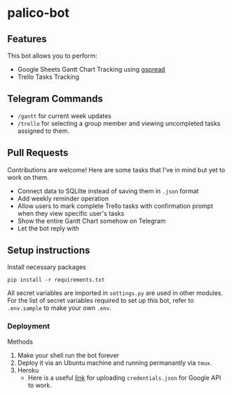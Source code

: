 # palico-bot

## Features

This bot allows you to perform:

- Google Sheets Gantt Chart Tracking using [gspread](https://github.com/burnash/gspread)
- Trello Tasks Tracking

## Telegram Commands

- `/gantt` for current week updates
- `/trello` for selecting a group member and viewing uncompleted tasks assigned to them.

## Pull Requests

Contributions are welcome! Here are some tasks that I've in mind but yet to work on them.

- Connect data to SQLlite instead of saving them in `.json` format
- Add weekly reminder operation
- Allow users to mark complete Trello tasks with confirmation prompt when they view specific user's tasks
- Show the entire Gantt Chart somehow on Telegram
- Let the bot reply with

## Setup instructions 

Install necessary packages

```
pip install -r requirements.txt
```

All secret variables are imported in `settings.py` are used in other modules. For the list of secret variables required to set up this bot, refer to `.env.sample` to make your own `.env`.


### Deployment

Methods
1. Make your shell run the bot forever 
2. Deploy it via an Ubuntu machine and running permanantly via `tmux`.
3. Heroku
   - Here is a useful [link](https://coreyward.svbtle.com/how-to-send-a-multiline-file-to-heroku-config) for uploading `credentials.json` for Google API to work. 